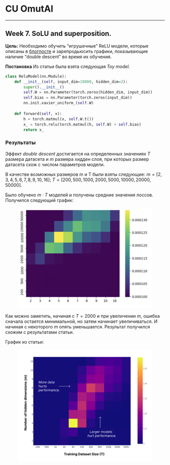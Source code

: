 # CU OmutAI
---
## Week 7. SoLU and superposition. 
**Цель:**
    Необходимо обучить “игрушечные” ReLU модели, которые описаны в [блогпосте](https://transformer-circuits.pub/2023/toy-double-descent/index.html) и зарепродьюсить графики, показывающие наличие “double descent” во время их обучения. 

**Постановка**
Из статьи была взята следующая *Toy model*.
```python
class ReluModel(nn.Module):
    def __init__(self, input_dim=10000, hidden_dim=2):
        super().__init__()
        self.W = nn.Parameter(torch.zeros(hidden_dim, input_dim))
        self.bias = nn.Parameter(torch.zeros(input_dim))
        nn.init.xavier_uniform_(self.W)
    
    def forward(self, x):
        h = torch.matmul(x, self.W.t()) 
        x_ = torch.relu(torch.matmul(h, self.W) + self.bias)
        return x_
```

### Результаты
Эффект *double descent* достигается на определенных значениях *T* размера датасета и *m* размера хидден слоя, при которых размер датасета схож с числом параметров модели.

В качестве возможных размеров m и T были взяты следующие:
$m = [2,3,4,5,6,7,8,9,10,16]$;
$T = [200, 500, 1000, 2000, 5000, 10000, 20000, 50000]$.

Было обучено $m \cdot T$ моделей и получены средние значения лоссов. 
Получился следующий график:  

<figure>
<img src="./assets/double_d.png"></img>
</figure>

Как можно заметить, начиная с $T=2000$ и при увеличении *m*,
ошибка сначала остается минимальной, но затем начинает увеличиваться. И начиная с некоторого *m* опять уменьшается. Результат получился схожим с результатами статьи.

График из статьи:
<figure>
<img src="./assets/dd_paper.png"></img>
</figure>



